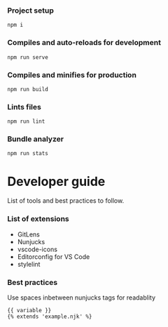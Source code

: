 ### Project setup
```
npm i
```

### Compiles and auto-reloads for development
```
npm run serve
```

### Compiles and minifies for production
```
npm run build
```

### Lints files
```
npm run lint
```

### Bundle analyzer
```
npm run stats
```


# Developer guide

List of tools and best practices to follow.

### List of extensions

* GitLens
* Nunjucks
* vscode-icons
* Editorconfig for VS Code
* stylelint

### Best practices

Use spaces inbetween nunjucks tags for readablity
```
{{ variable }}
{% extends 'example.njk' %}
```
